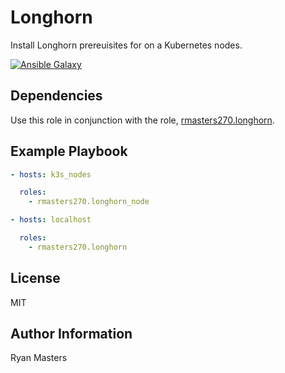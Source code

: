 # Longhorn

Install Longhorn prereuisites for on a Kubernetes nodes.

[![Ansible Galaxy](https://img.shields.io/badge/ansible--galaxy-longhorn_node-blue.svg)](https://galaxy.ansible.com/rmasters270/longhorn_node)

## Dependencies

Use this role in conjunction with the role, [rmasters270.longhorn](https://galaxy.ansible.com/rmasters270/longhorn).

## Example Playbook

```yaml
- hosts: k3s_nodes

  roles:
    - rmasters270.longhorn_node

- hosts: localhost

  roles:
    - rmasters270.longhorn
```

## License

MIT

## Author Information

Ryan Masters
